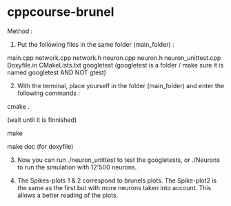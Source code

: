 # cppcourse-brunel

Method :

1) Put the following files in the same folder (main_folder) :

main.cpp
network.cpp
network.h
neuron.cpp
neuron.h
neuron_unittest.cpp
Doxyfile.in
CMakeLists.txt
googletest
(googletest is a folder / make sure it is named googletest AND NOT gtest)

2) With the terminal, place yourself in the folder (main_folder) and enter the following commands :

cmake .

(wait until it is finnished)

make

make doc (for doxyfile)

3) Now you can run ./neuron_unittest to test the googletests, or 
./Neurons to run the simulation with 12'500 neurons.

4) The Spikes-plots 1 & 2 correspond to brunels plots. The Spike-plot2 is the same as the first but with more neurons taken into account. This allows a better reading of the plots.
